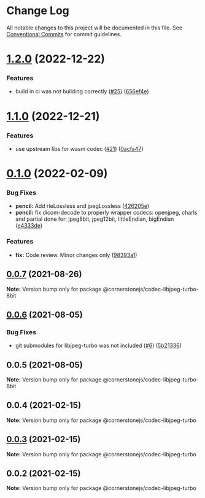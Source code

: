 # Change Log

All notable changes to this project will be documented in this file.
See [Conventional Commits](https://conventionalcommits.org) for commit guidelines.

# [1.2.0](https://github.com/cornerstonejs/codecs/compare/@cornerstonejs/codec-libjpeg-turbo-8bit@1.1.0...@cornerstonejs/codec-libjpeg-turbo-8bit@1.2.0) (2022-12-22)


### Features

* build in ci was not building correctly ([#25](https://github.com/cornerstonejs/codecs/issues/25)) ([656ef4e](https://github.com/cornerstonejs/codecs/commit/656ef4e296889cae915a1134bbb33d47c2e9313a))





# [1.1.0](https://github.com/cornerstonejs/codecs/compare/@cornerstonejs/codec-libjpeg-turbo-8bit@0.1.0...@cornerstonejs/codec-libjpeg-turbo-8bit@1.1.0) (2022-12-21)


### Features

* use upstream libs for wasm codec  ([#21](https://github.com/cornerstonejs/codecs/issues/21)) ([0acfa47](https://github.com/cornerstonejs/codecs/commit/0acfa47a8832bfd074c6735d1fd5757f580b6b02))





# [0.1.0](https://github.com/cornerstonejs/codecs/compare/@cornerstonejs/codec-libjpeg-turbo-8bit@0.0.7...@cornerstonejs/codec-libjpeg-turbo-8bit@0.1.0) (2022-02-09)


### Bug Fixes

* **pencil:** Add rleLossless and jpegLossless ([426205e](https://github.com/cornerstonejs/codecs/commit/426205e7b4eaf41b5e2b4c5ed746b19f773cc6b5))
* **pencil:** fix dicom-decode to properly wrapper codecs: openjpeg, charls and partial done for: jpeg8bit, jpeg12bit, littleEndian, bigEndian ([e4333de](https://github.com/cornerstonejs/codecs/commit/e4333ded24ed984a7541e2a00209425cd9e1bc93))


### Features

* **fix:** Code review. Minor changes only ([98393a1](https://github.com/cornerstonejs/codecs/commit/98393a1e505d652df25b868564ff28111c2bae6a))





## [0.0.7](https://github.com/cornerstonejs/codecs/compare/@cornerstonejs/codec-libjpeg-turbo-8bit@0.0.6...@cornerstonejs/codec-libjpeg-turbo-8bit@0.0.7) (2021-08-26)

**Note:** Version bump only for package @cornerstonejs/codec-libjpeg-turbo-8bit





## [0.0.6](https://github.com/cornerstonejs/codecs/compare/@cornerstonejs/codec-libjpeg-turbo-8bit@0.0.5...@cornerstonejs/codec-libjpeg-turbo-8bit@0.0.6) (2021-08-05)


### Bug Fixes

* git submodules for libjpeg-turbo was not included ([#6](https://github.com/cornerstonejs/codecs/issues/6)) ([5b21336](https://github.com/cornerstonejs/codecs/commit/5b2133619d63c79ed262f4c7ecd037d3a4898011))





## 0.0.5 (2021-08-05)

**Note:** Version bump only for package @cornerstonejs/codec-libjpeg-turbo-8bit





## 0.0.4 (2021-02-15)

**Note:** Version bump only for package @cornerstonejs/codec-libjpeg-turbo





## [0.0.3](https://github.com/PrecisionMetrics/codecs/compare/@cornerstonejs/codec-libjpeg-turbo@0.0.2...@cornerstonejs/codec-libjpeg-turbo@0.0.3) (2021-02-15)

**Note:** Version bump only for package @cornerstonejs/codec-libjpeg-turbo





## 0.0.2 (2021-02-15)

**Note:** Version bump only for package @cornerstonejs/codec-libjpeg-turbo
